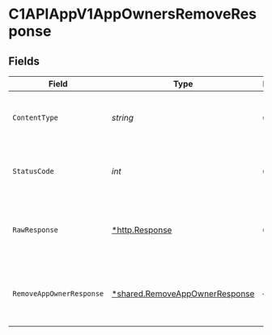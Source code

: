 # C1APIAppV1AppOwnersRemoveResponse


## Fields

| Field                                                                                  | Type                                                                                   | Required                                                                               | Description                                                                            |
| -------------------------------------------------------------------------------------- | -------------------------------------------------------------------------------------- | -------------------------------------------------------------------------------------- | -------------------------------------------------------------------------------------- |
| `ContentType`                                                                          | *string*                                                                               | :heavy_check_mark:                                                                     | HTTP response content type for this operation                                          |
| `StatusCode`                                                                           | *int*                                                                                  | :heavy_check_mark:                                                                     | HTTP response status code for this operation                                           |
| `RawResponse`                                                                          | [*http.Response](https://pkg.go.dev/net/http#Response)                                 | :heavy_check_mark:                                                                     | Raw HTTP response; suitable for custom response parsing                                |
| `RemoveAppOwnerResponse`                                                               | [*shared.RemoveAppOwnerResponse](../../../pkg/models/shared/removeappownerresponse.md) | :heavy_minus_sign:                                                                     | Empty response with a status code indicating success.                                  |